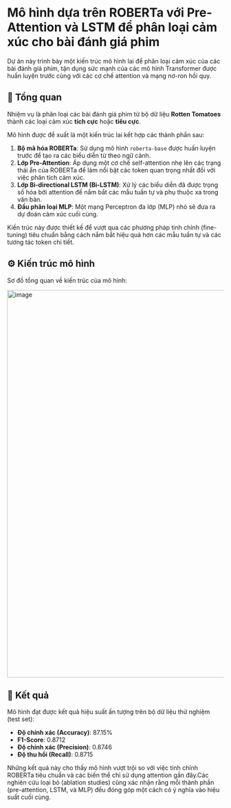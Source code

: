 # Mô hình dựa trên ROBERTa với Pre-Attention và LSTM để phân loại cảm xúc cho bài đánh giá phim

Dự án này trình bày một kiến trúc mô hình lai để phân loại cảm xúc của các bài đánh giá phim, tận dụng sức mạnh của các mô hình Transformer được huấn luyện trước cùng với các cơ chế attention và mạng nơ-ron hồi quy.

## 📖 Tổng quan

Nhiệm vụ là phân loại các bài đánh giá phim từ bộ dữ liệu **Rotten Tomatoes** thành các loại cảm xúc **tích cực** hoặc **tiêu cực**.

Mô hình được đề xuất là một kiến trúc lai kết hợp các thành phần sau:

1.  **Bộ mã hóa ROBERTa**: Sử dụng mô hình `roberta-base` được huấn luyện trước để tạo ra các biểu diễn từ theo ngữ cảnh.
2. **Lớp Pre-Attention**: Áp dụng một cơ chế self-attention nhẹ lên các trạng thái ẩn của ROBERTa để làm nổi bật các token quan trọng nhất đối với việc phân tích cảm xúc.
3.  **Lớp Bi-directional LSTM (Bi-LSTM)**: Xử lý các biểu diễn đã được trọng số hóa bởi attention để nắm bắt các mẫu tuần tự và phụ thuộc xa trong văn bản.
4. **Đầu phân loại MLP**: Một mạng Perceptron đa lớp (MLP) nhỏ sẽ đưa ra dự đoán cảm xúc cuối cùng.

Kiến trúc này được thiết kế để vượt qua các phương pháp tinh chỉnh (fine-tuning) tiêu chuẩn bằng cách nắm bắt hiệu quả hơn các mẫu tuần tự và các tương tác token chi tiết.

## ⚙️ Kiến trúc mô hình

Sơ đồ tổng quan về kiến trúc của mô hình:

<img width="885" height="899" alt="image" src="https://github.com/user-attachments/assets/bd627378-06b6-4bf8-bcc9-570d9e32d584" />


## 🚀 Kết quả

Mô hình đạt được kết quả hiệu suất ấn tượng trên bộ dữ liệu thử nghiệm (test set):

  * **Độ chính xác (Accuracy)**: 87.15%
  * **F1-Score**: 0.8712
  * **Độ chính xác (Precision)**: 0.8746
  * **Độ thu hồi (Recall)**: 0.8715

Những kết quả này cho thấy mô hình vượt trội so với việc tinh chỉnh ROBERTa tiêu chuẩn và các biến thể chỉ sử dụng attention gần đây.Các nghiên cứu loại bỏ (ablation studies) cũng xác nhận rằng mỗi thành phần (pre-attention, LSTM, và MLP) đều đóng góp một cách có ý nghĩa vào hiệu suất cuối cùng.





